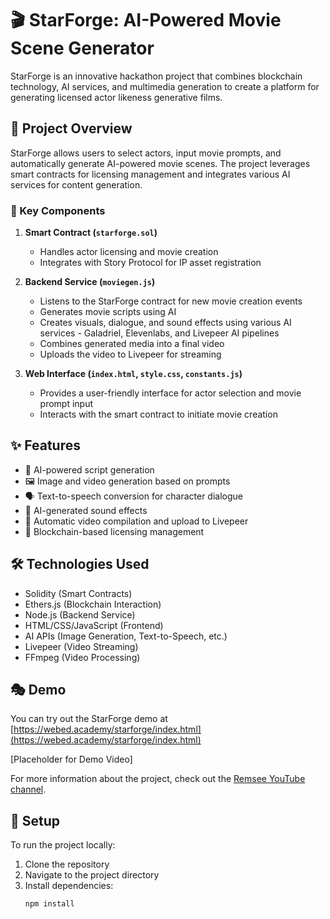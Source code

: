 # 🎬 StarForge: AI-Powered Movie Scene Generator

StarForge is an innovative hackathon project that combines blockchain technology, AI services, and multimedia generation to create a platform for generating licensed actor likeness generative films.

## 🌟 Project Overview

StarForge allows users to select actors, input movie prompts, and automatically generate AI-powered movie scenes. The project leverages smart contracts for licensing management and integrates various AI services for content generation.

### 🧩 Key Components

1. **Smart Contract (`starforge.sol`)**
   - Handles actor licensing and movie creation
   - Integrates with Story Protocol for IP asset registration

2. **Backend Service (`moviegen.js`)**
   - Listens to the StarForge contract for new movie creation events
   - Generates movie scripts using AI
   - Creates visuals, dialogue, and sound effects using various AI services - Galadriel, Elevenlabs, and Livepeer AI pipelines
   - Combines generated media into a final video
   - Uploads the video to Livepeer for streaming

3. **Web Interface (`index.html`, `style.css`, `constants.js`)**
   - Provides a user-friendly interface for actor selection and movie prompt input
   - Interacts with the smart contract to initiate movie creation

## ✨ Features

- 📝 AI-powered script generation
- 🖼️ Image and video generation based on prompts
- 🗣️ Text-to-speech conversion for character dialogue
- 🎵 AI-generated sound effects
- 🎥 Automatic video compilation and upload to Livepeer
- 📜 Blockchain-based licensing management

## 🛠️ Technologies Used

- Solidity (Smart Contracts)
- Ethers.js (Blockchain Interaction)
- Node.js (Backend Service)
- HTML/CSS/JavaScript (Frontend)
- AI APIs (Image Generation, Text-to-Speech, etc.)
- Livepeer (Video Streaming)
- FFmpeg (Video Processing)

## 🎭 Demo

You can try out the StarForge demo at [https://webed.academy/starforge/index.html](https://webed.academy/starforge/index.html)

[Placeholder for Demo Video]

For more information about the project, check out the [Remsee YouTube channel](https://www.youtube.com/@remsee1608).

## 🚀 Setup

To run the project locally:

1. Clone the repository
2. Navigate to the project directory
3. Install dependencies:
   ```bash
   npm install
